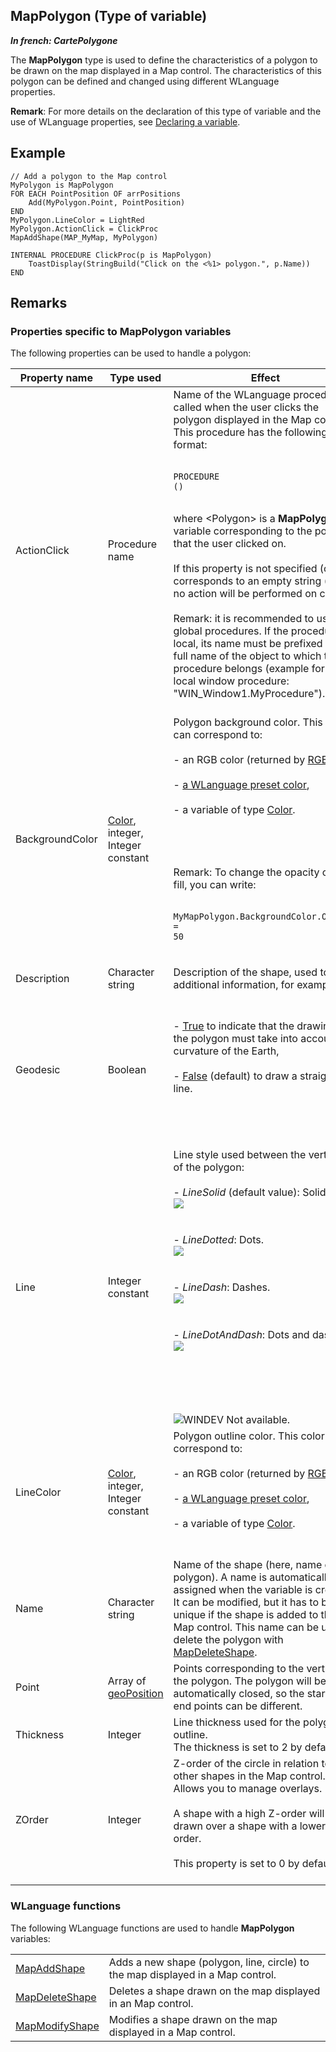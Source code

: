 
## MapPolygon (Type of variable)

***In french: CartePolygone***
				



<a name="XUse"></a>
<a name="Use"></a>
<a name="description"></a>
The **MapPolygon** type is used to define the characteristics of a polygon to be drawn on the map displayed in a Map control. The characteristics of this polygon can be defined and changed using different WLanguage properties. 

**Remark**: For more details on the declaration of this type of variable and the use of WLanguage properties, see [Declaring a variable](../Motscles/1514032.md).
<a name="Example1"></a>
<a name="sample_code"></a>

## Example


```wl
// Add a polygon to the Map control
MyPolygon is MapPolygon
FOR EACH PointPosition OF arrPositions
	Add(MyPolygon.Point, PointPosition)
END
MyPolygon.LineColor = LightRed
MyPolygon.ActionClick = ClickProc
MapAddShape(MAP_MyMap, MyPolygon)

INTERNAL PROCEDURE ClickProc(p is MapPolygon)
	ToastDisplay(StringBuild("Click on the <%1> polygon.", p.Name))
END
```





<a name="NOTE0"></a>

## Remarks
<a name="NOTE0_1"></a>


### Properties specific to MapPolygon variables
<a name="properties_specific_mappolygon_variables_ELTPARAGRAPHE000029"></a>

The following properties can be used to handle a polygon:

| Property name | Type used | Effect |
| --- | --- | --- |
| ActionClick | Procedure name | Name of the WLanguage procedure called when the user clicks the polygon displayed in the Map control. This procedure has the following format: <br><br><pre><code>PROCEDURE <Procedure name>(<Polygon>)</code></pre><br>where &lt;Polygon&gt; is a **MapPolygon** variable corresponding to the polygon that the user clicked on. <br><br>If this property is not specified (or corresponds to an empty string ("")), no action will be performed on click.<br><br>Remark: it is recommended to use global procedures. If the procedure is local, its name must be prefixed by the full name of the object to which the procedure belongs (example for a local window procedure: "WIN_Window1.MyProcedure").<br><br> |
| BackgroundColor | [Color](../WDLang1/1000019661.md), integer, Integer constant | Polygon background color. This color can correspond to:<br><br>- an RGB color (returned by [RGB](../WDLang1/3029012.md)),<br><br>- [a WLanguage preset color](../WDLang5/3010002.md),<br><br>- a variable of type [Color](../WDLang1/1000019661.md). <br><br><br><br><br>Remark: To change the opacity of the fill, you can write:<br><br><pre><code>MyMapPolygon.BackgroundColor.Opacity = 50</code></pre><br> |
| Description | Character string | Description of the shape, used to store additional information, for example. |
| Geodesic | Boolean | <br><br>- <u><u><u><u>True</u></u></u></u> to indicate that the drawing of the polygon must take into account the curvature of the Earth,<br><br>- <u><u><u><u>False</u></u></u></u> (default) to draw a straight line.<br><br><br><br><br> |
| Line | Integer constant | Line style used between the vertices of the polygon: <br><br>- *LineSolid* (default value): Solid line. <br>	![](https://doc.pcsoft.fr/en-US/images/image.awp?langid=3&name=traitcontinu.gif)<br><br><br>- *LineDotted*: Dots. <br>	![](https://doc.pcsoft.fr/en-US/images/image.awp?langid=3&name=traitpointille.gif)<br><br><br>- *LineDash*: Dashes. <br>	![](https://doc.pcsoft.fr/en-US/images/image.awp?langid=3&name=traitTiret.gif)<br><br><br>- *LineDotAndDash*: Dots and dashes. <br>	![](https://doc.pcsoft.fr/en-US/images/image.awp?langid=3&name=traitmixte.gif)<br><br><br><br><br><br>![WINDEV](https://doc.pcsoft.fr/ext/images/us/WD.png) Not available. |
| LineColor | [Color](../WDLang1/1000019661.md), integer, Integer constant | Polygon outline color. This color can correspond to:<br><br>- an RGB color (returned by [RGB](../WDLang1/3029012.md)),<br><br>- [a WLanguage preset color](../WDLang5/3010002.md),<br><br>- a variable of type [Color](../WDLang1/1000019661.md). <br><br><br> |
| Name | Character string | Name of the shape (here, name of the polygon). A name is automatically assigned when the variable is created. It can be modified, but it has to be unique if the shape is added to the Map control. This name can be used to delete the polygon with [MapDeleteShape](../WDLang3/1000025510.md). |
| Point | Array of [geoPosition](../WDLang3/1000019191.md) | Points corresponding to the vertices of the polygon. The polygon will be automatically closed, so the start and end points can be different. |
| Thickness | Integer | Line thickness used for the polygon outline. <br>The thickness is set to 2 by default. |
| ZOrder | Integer | Z-order of the circle in relation to the other shapes in the Map control. Allows you to manage overlays. <br><br>A shape with a high Z-order will be drawn over a shape with a lower Z-order. <br><br>This property is set to 0 by default. <br><br> |


<a name="NOTE0_2"></a>


### WLanguage functions
<a name="wlanguage_functions_ELTPARAGRAPHE000189"></a>The following WLanguage functions are used to handle **MapPolygon** variables: 



|   |   |
| --- | --- |
| [MapAddShape](../WDLang3/1000025509.md) | Adds a new shape (polygon, line, circle) to the map displayed in a Map control. |
| [MapDeleteShape](../WDLang3/1000025510.md) | Deletes a shape drawn on the map displayed in an Map control. |
| [MapModifyShape](../WDLang3/1000025511.md) | Modifies a shape drawn on the map displayed in a Map control. |






